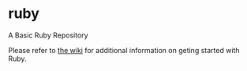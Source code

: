 # ruby
A Basic Ruby Repository

Please refer to [the wiki](https://github.com/braithair/ruby/wiki) for additional information on geting started with Ruby.
